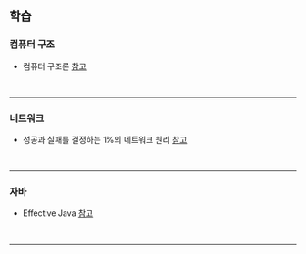 
<h2>학습</h2>

<h3> 컴퓨터 구조 </h3>

- 컴퓨터 구조론 [참고](https://kyobobook.co.kr/product/detailViewKor.laf?mallGb=KOR&ejkGb=KOR&barcode=9788970184777&orderClick=JAj)

<br>

---


<h3> 네트워크 </h3>

- 성공과 실패를 결정하는 1%의 네트워크 원리 [참고](http://www.kyobobook.co.kr/product/detailViewKor.laf?barcode=9788931548112)

<br>

---

<h3> 자바 </h3>

- Effective Java [참고](http://www.kyobobook.co.kr/product/detailViewKor.laf?barcode=9788966261161)

<br>


---